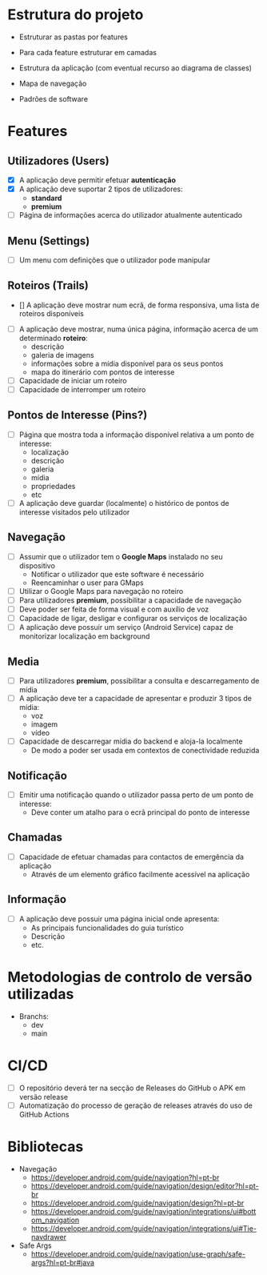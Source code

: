 
# Estrutura do projeto

* Estruturar as pastas por features
* Para cada feature estruturar em camadas


* Estrutura da aplicação (com eventual recurso ao diagrama de classes)
* Mapa de navegação
* Padrões de software

# Features

## Utilizadores (Users) 

- [x] A aplicação deve permitir efetuar **autenticação**
- [x] A aplicação deve suportar 2 tipos de utilizadores:
  * **standard**
  * **premium**
- [ ] Página de informações acerca do utilizador atualmente autenticado

## Menu (Settings)

- [ ] Um menu com definições que o utilizador pode manipular

## Roteiros (Trails)

- [] A aplicação deve mostrar num ecrã, de forma responsiva, uma lista de roteiros disponíveis
- [ ] A aplicação deve mostrar, numa única página, informação acerca de um determinado **roteiro**:
  * descrição
  * galeria de imagens
  * informações sobre a mídia disponível para os seus pontos
  * mapa do itinerário com pontos de interesse
- [ ] Capacidade de iniciar um roteiro
- [ ] Capacidade de interromper um roteiro

## Pontos de Interesse (Pins?)

- [ ] Página que mostra toda a informação disponível relativa a um ponto de interesse:
  * localização
  * descrição
  * galeria
  * mídia
  * propriedades
  * etc
- [ ] A aplicação deve guardar (localmente) o histórico de pontos de interesse visitados pelo utilizador

## Navegação 

- [ ] Assumir que o utilizador tem o **Google Maps** instalado no seu dispositivo 
  *  Notificar o utilizador que este software é necessário
  * Reencaminhar o user para GMaps
- [ ] Utilizar o Google Maps para navegação no roteiro
- [ ] Para utilizadores **premium**, possibilitar a capacidade de navegação
- [ ] Deve poder ser feita de forma visual e com auxílio de voz
- [ ] Capacidade de ligar, desligar e configurar os serviços de localização
- [ ] A aplicação deve possuir um serviço (Android Service) capaz de monitorizar localização em background

## Media

- [ ] Para utilizadores **premium**, possibilitar a consulta e descarregamento de mídia
- [ ] A aplicação deve ter a capacidade de apresentar e produzir 3 tipos de mídia:
  * voz
  * imagem
  * vídeo
- [ ] Capacidade de descarregar mídia do backend e aloja-la localmente
  * De modo a poder ser usada em contextos de conectividade reduzida

## Notificação

- [ ] Emitir uma notificação quando o utilizador passa perto de um ponto de interesse:
  * Deve conter um atalho para o ecrã principal do ponto de interesse

## Chamadas

- [ ] Capacidade de efetuar chamadas para contactos de emergência da aplicação 
  * Através de um elemento gráfico facilmente acessível na aplicação
 
## Informação

- [ ] A aplicação deve possuir uma página inicial onde apresenta:
  * As principais funcionalidades do guia turístico
  * Descrição
  * etc.

# Metodologias de controlo de versão utilizadas

* Branchs:
  * dev
  * main

# CI/CD

- [ ] O repositório deverá ter na secção de Releases do GitHub o APK em versão release
- [ ] Automatização do processo de geração de releases através do uso de GitHub Actions

# Bibliotecas

* Navegação
  * https://developer.android.com/guide/navigation?hl=pt-br
  * https://developer.android.com/guide/navigation/design/editor?hl=pt-br
  * https://developer.android.com/guide/navigation/design?hl=pt-br
  * https://developer.android.com/guide/navigation/integrations/ui#bottom_navigation
  * https://developer.android.com/guide/navigation/integrations/ui#Tie-navdrawer
* Safe Args
  * https://developer.android.com/guide/navigation/use-graph/safe-args?hl=pt-br#java
